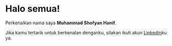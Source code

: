 # Halo semua! 

Perkenalkan nama saya **Muhammad Shofyan Hanif**.<br>

Jika kamu tertarik untuk berkenalan denganku, silakan ikuti akun [Linkedin](https://www.linkedin.com/in/muhammad-shofyan-hanif-67b47519a/)ku ya.
